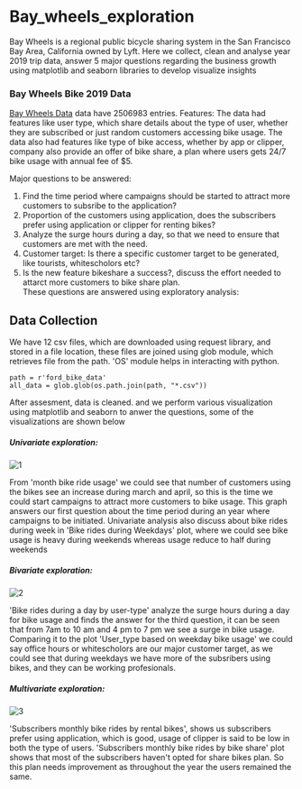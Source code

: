 # Bay_wheels_exploration
Bay Wheels is a regional public bicycle sharing system in the San Francisco Bay Area, California owned by Lyft. Here we collect, clean and analyse year 2019 trip data, answer 5 major questions regarding the business growth using matplotlib and seaborn libraries to develop visualize insights
### Bay Wheels Bike 2019 Data
[Bay Wheels Data](https://www.lyft.com/bikes/bay-wheels/system-data) data have 2506983 entries. 
Features:
The data had features like user type, which share details about the type of user, whether they are subscribed or just random customers accessing bike usage. The data also had features like type of bike access, whether by app or clipper, company also provide an offer of bike share, a plan where users gets 24/7 bike usage with annual fee of $5.

Major questions to be answered:

1. Find the time period where campaigns should be started to attract more customers to subsribe to the application?  
2. Proportion of the customers using application, does the subscribers prefer using application or clipper for renting bikes?
3. Analyze the surge hours during a day, so that we need to ensure that customers are met with the need.  
4. Customer target: Is there a specific customer target to be generated, like tourists, whitescholors etc?  
5. Is the new feature bikeshare a success?, discuss the effort needed to attarct more customers to bike share plan.  
These questions are answered using exploratory analysis:

## Data Collection
We have 12 csv files, which are downloaded using request library, and stored in a file location, these files are joined using glob module, which retrieves file from the path. 'OS' module helps in interacting with python.
```
path = r'ford_bike_data'
all_data = glob.glob(os.path.join(path, "*.csv"))
```
After assesment, data is cleaned. and we perform various visualization using matplotlib and seaborn to anwer the questions, some of the visualizations are shown below

##### Univariate exploration:
![1](https://user-images.githubusercontent.com/60280080/83698987-e4e1b800-a5d0-11ea-8810-4b29b060a952.JPG)

From 'month bike ride usage' we could see that number of customers using the bikes see an increase during march and april, so this is the time we could start campaigns to attract more customers to bike usage. This graph answers our first question about the time period during an year where campaigns to be initiated. Univariate analysis also discuss about bike rides during week in 'Bike rides during Weekdays' plot, where we could see bike usage is heavy during weekends whereas usage reduce to half during weekends

##### Bivariate exploration:
![2](https://user-images.githubusercontent.com/60280080/83699064-15c1ed00-a5d1-11ea-80e2-49f1603dfb53.JPG)

'Bike rides during a day by user-type' analyze the surge hours during a day for bike usage and finds the answer for the third question, it can be seen that from 7am to 10 am and 4 pm to 7 pm we see a surge in bike usage. Comparing it to the plot 'User_type based on weekday bike usage' we could say office hours or whitescholors are our major customer target, as we could see that during weekdays we have more of the subsribers using bikes, and they can be working profesionals.

##### Multivariate exploration:
![3](https://user-images.githubusercontent.com/60280080/83699125-43a73180-a5d1-11ea-8d57-7c00f24fa3a4.JPG)

'Subscribers monthly bike rides by rental bikes', shows us subscribers prefer using application, which is good, usage of clipper is said to be low in both the type of users. 'Subscribers monthly bike rides by bike share' plot shows that most of the subscribers haven't opted for share bikes plan. So this plan needs improvement as throughout the year the users remained the same.

